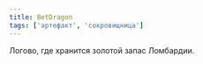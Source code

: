 ```yaml
---
title: BetDragon
tags: ['артефакт', 'сокровищница']
---
```


Логово, где хранится золотой запас Ломбардии.
